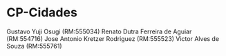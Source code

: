 # CP-Cidades
Gustavo Yuji Osugi (RM:555034) 
Renato Dutra Ferreira de Aguiar (RM:554716) 
Jose Antonio Kretzer Rodriguez (RM:555523) 
Victor Alves de Souza (RM:555761)